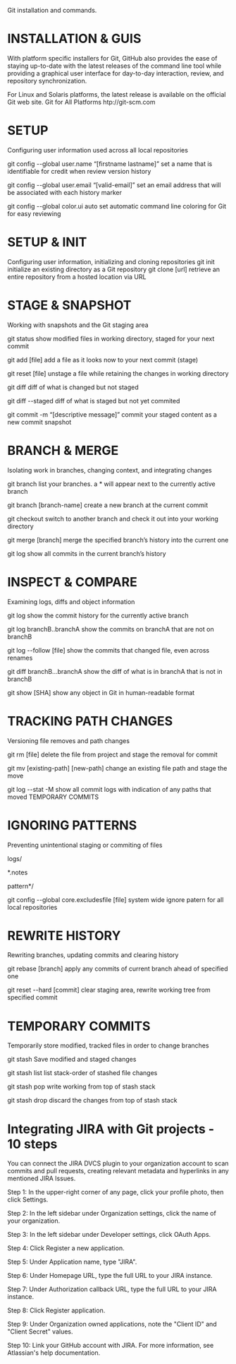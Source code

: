 Git installation and commands.

INSTALLATION & GUIS
=======================
With platform specific installers for Git, GitHub also provides the
ease of staying up-to-date with the latest releases of the command
line tool while providing a graphical user interface for day-to-day
interaction, review, and repository synchronization.

For Linux and Solaris platforms, the latest release is available on
the official Git web site.
Git for All Platforms
htp://git-scm.com

SETUP
===============================
Configuring user information used across all local repositories

git config --global user.name “[firstname lastname]”
set a name that is identifiable for credit when review version history

git config --global user.email “[valid-email]”
set an email address that will be associated with each history marker

git config --global color.ui auto
set automatic command line coloring for Git for easy reviewing

SETUP & INIT
=====================================
Configuring user information, initializing and cloning repositories
git init
initialize an existing directory as a Git repository
git clone [url]
retrieve an entire repository from a hosted location via URL

STAGE & SNAPSHOT
===========================================
Working with snapshots and the Git staging area

git status
show modified files in working directory, staged for your next commit

git add [file]
add a file as it looks now to your next commit (stage)

git reset [file]
unstage a file while retaining the changes in working directory

git diff
diff of what is changed but not staged

git diff --staged
diff of what is staged but not yet commited

git commit -m “[descriptive message]”
commit your staged content as a new commit snapshot

BRANCH & MERGE
==================================
Isolating work in branches, changing context, and integrating changes

git branch
list your branches. a * will appear next to the currently active branch

git branch [branch-name]
create a new branch at the current commit

git checkout
switch to another branch and check it out into your working directory

git merge [branch]
merge the specified branch’s history into the current one

git log
show all commits in the current branch’s history

INSPECT & COMPARE
========================================
Examining logs, diffs and object information

git log
show the commit history for the currently active branch

git log branchB..branchA
show the commits on branchA that are not on branchB

git log --follow [file]
show the commits that changed file, even across renames

git diff branchB...branchA
show the diff of what is in branchA that is not in branchB

git show [SHA]
show any object in Git in human-readable format


TRACKING PATH CHANGES
================================================
Versioning file removes and path changes

git rm [file]
delete the file from project and stage the removal for commit

git mv [existing-path] [new-path]
change an existing file path and stage the move

git log --stat -M
show all commit logs with indication of any paths that moved TEMPORARY COMMITS

IGNORING PATTERNS
=====================================
Preventing unintentional staging or commiting of files

logs/

*.notes

pattern*/

git config --global core.excludesfile [file]
system wide ignore patern for all local repositories

REWRITE HISTORY
===========================================
Rewriting branches, updating commits and clearing history

git rebase [branch]
apply any commits of current branch ahead of specified one

git reset --hard [commit]
clear staging area, rewrite working tree from specified commit

TEMPORARY COMMITS
===========================================================
Temporarily store modified, tracked files in order to change branches

git stash
Save modified and staged changes

git stash list
list stack-order of stashed file changes

git stash pop
write working from top of stash stack

git stash drop
discard the changes from top of stash stack

Integrating JIRA with Git projects - 10 steps
=========================================================
You can connect the JIRA DVCS plugin to your organization account to scan commits and pull requests,
creating relevant metadata and hyperlinks in any mentioned JIRA Issues.

Step 1: In the upper-right corner of any page, click your profile photo, then click Settings.

Step 2: In the left sidebar under Organization settings, click the name of your organization.

Step 3: In the left sidebar under Developer settings, click OAuth Apps.

Step 4: Click Register a new application.

Step 5: Under Application name, type "JIRA".

Step 6: Under Homepage URL, type the full URL to your JIRA instance.

Step 7: Under Authorization callback URL, type the full URL to your JIRA instance.

Step 8: Click Register application.

Step 9: Under Organization owned applications, note the "Client ID" and "Client Secret" values.

Step 10: Link your GitHub account with JIRA. For more information, see Atlassian's help documentation.
